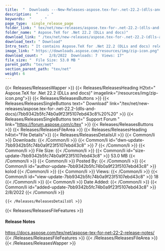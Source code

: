 ```yaml
---
title:  "  Downloads ---New-Releases-aspose.tex-for-.net-22.2-(dlls-and-docs) . " 
description:  "    . " 
keywords:  "    . " 
page_type:  single_release_page
folder_link: " tex/net/new-releases/aspose.tex-for-.net-22.2-(dlls-and-docs)/"
folder_name: " Aspose.TeX for .Net 22.2 (DLLs and docs)"
download_link: " /tex/net/new-releases/aspose.tex-for-.net-22.2-(dlls-and-docs)/7bb9342b5fc74b0a9f23f5107ebd43c8"
download_text: " Download"
Intro_text: " It contains Aspose.TeX for .Net 22.2 (DLLs and docs) release."
image_link: " https://downloads.aspose.com/resources/img/zip-icon.png"
download_count: "   2/8/2022  Downloads: 7  Views: 17"
file_size: "  File Size: 53.0 MB "
parent_path: "tex/net"
section_parent_path: "tex/net"
weight: 6 
---
```


{{< Releases/ReleasesWapper >}}
  {{< Releases/ReleasesHeading H2txt=" Aspose.TeX for .Net 22.2 (DLLs and docs)" imagelink="/resources/img/zip-icon.png">}}
  {{< Releases/ReleasesButtons >}}
    {{< Releases/ReleasesSingleButtons text=" Download" link="/tex/net/new-releases/aspose.tex-for-.net-22.2-(dlls-and-docs)/7bb9342b5fc74b0a9f23f5107ebd43c8%20%20" >}}
    {{< Releases/ReleasesSingleButtons text=" Support Forum " link="https://forum.aspose.com/c/tex" >}}
  {{< Releases/ReleasesButtons >}}
  {{< Releases/ReleasesFileArea >}}
    {{< Releases/ReleasesHeading h4txt="File Details">}}
    {{< Releases/ReleasesDetailsUl >}}
            {{< Common/li  >}} Downloads: {{< /Common/li >}} 
      {{< Common/li id="dwn-update-7bb9342b5fc74b0a9f23f5107ebd43c8" >}} 7 {{< /Common/li >}} 
      {{< Common/li  >}} File Size: {{< /Common/li >}} 
      {{< Common/li id="size-update-7bb9342b5fc74b0a9f23f5107ebd43c8" >}} 53.0 MB {{< /Common/li >}} 
      {{< Common/li  >}} Posted By: {{< /Common/li >}} 
      {{< Common/li id="author-update-7bb9342b5fc74b0a9f23f5107ebd43c8" >}} kolod {{< /Common/li >}} 
      {{< Common/li  >}} Views: {{< /Common/li >}} 
      {{< Common/li id="view-update-7bb9342b5fc74b0a9f23f5107ebd43c8" >}} 18 {{< /Common/li >}} 
      {{< Common/li  >}} Date Added: {{< /Common/li >}} 
      {{< Common/li id="added-update-7bb9342b5fc74b0a9f23f5107ebd43c8" >}} 2/8/2022 {{< /Common/li >}} 

    {{< /Releases/ReleasesDetailsUl >}}

  {{< Releases/ReleasesFileFeatures >}}
      <h4>Release Notes</h4><div><a href="https://docs.aspose.com/tex/net/aspose-tex-for-net-22-2-release-notes/">https://docs.aspose.com/tex/net/aspose-tex-for-net-22-2-release-notes/</a></div>
  {{< /Releases/ReleasesFileFeatures >}}
 {{< /Releases/ReleasesFileArea >}}
{{< /Releases/ReleasesWapper >}}


